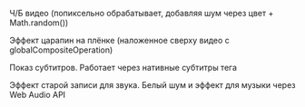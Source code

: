Ч/Б видео (попиксельно обрабатывает, добавляя шум через цвет + Math.random())

Эффект царапин на плёнке (наложенное сверху видео с globalCompositeOperation)

Показ субтитров. Работает через нативные субтитры тега <track>

Эффект старой записи для звука. Белый шум и эффект для музыки через Web Audio API